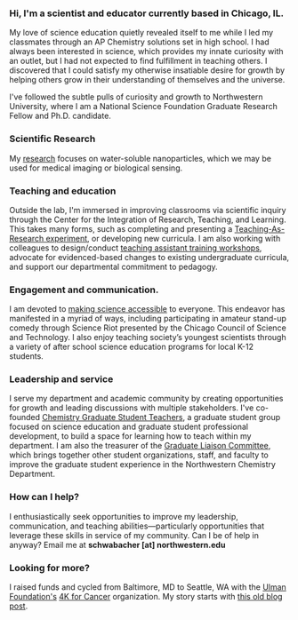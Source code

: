 ### Hi, I'm a scientist and educator currently based in Chicago, IL.

My love of science education quietly revealed itself to me while I led my classmates through an AP Chemistry solutions set in high school. I had always been interested in science, which provides my innate curiosity with an outlet, but I had not expected to find fulfillment in teaching others. I discovered that I could satisfy my otherwise insatiable desire for growth by helping others grow in their understanding of themselves and the universe.

I've followed the subtle pulls of curiosity and growth to Northwestern University, where I am a National Science Foundation Graduate Research Fellow and Ph.D. candidate.

### Scientific Research 
My [research](/research) focuses on water-soluble nanoparticles, which we may be used for medical imaging or biological sensing.

### Teaching and education
Outside the lab, I'm immersed in improving classrooms via scientific inquiry through the Center for the Integration of Research, Teaching, and Learning. This takes many forms, such as completing and presenting a [Teaching-As-Research experiment](/teaching/teaching-as-research), or developing new curricula. I am also working with colleagues to design/conduct [teaching assistant training workshops](/teaching/training-gtas), advocate for evidenced-based changes to existing undergraduate curricula, and support our departmental commitment to pedagogy.

### Engagement and communication.
I am devoted to [making science accessible](/engagement) to everyone. This endeavor has manifested in a myriad of ways, including participating in amateur stand-up comedy through Science Riot presented by the Chicago Council of Science and Technology. I also enjoy teaching society’s youngest scientists through a variety of after school science education programs for local K-12 students.

### Leadership and service
I serve my department and academic community by creating opportunities for growth and leading discussions with multiple stakeholders. I've co-founded [Chemistry Graduate Student Teachers](/leadership), a graduate student group focused on science education and graduate student professional development, to build a space for learning how to teach within my department. I am also the treasurer of the [Graduate Liaison Committee](/leadership), which brings together other student organizations, staff, and faculty to improve the graduate student experience in the Northwestern Chemistry Department.

### How can I help?
I enthusiastically seek opportunities to improve my leadership, communication, and teaching abilities—particularly opportunities that leverage these skills in service of my community. Can I be of help in anyway? Email me at **schwabacher [at] northwestern.edu**

### Looking for more?
I raised funds and cycled from Baltimore, MD to Seattle, WA with the [Ulman Foundation's](https://ulmanfoundation.org) [4K for Cancer](https://4kforcancer.org/) organization. My story starts with [this old blog post](http://schwabacher4k.blogspot.com/2011/12/why-i-am-riding-4k.html).
